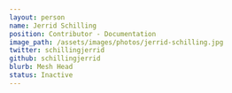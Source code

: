 ```yaml
---
layout: person
name: Jerrid Schilling
position: Contributor - Documentation
image_path: /assets/images/photos/jerrid-schilling.jpg
twitter: schillingjerrid
github: schillingjerrid
blurb: Mesh Head
status: Inactive
---
```

